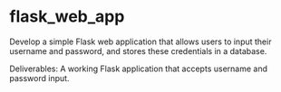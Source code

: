 # flask_web_app
Develop a simple Flask web application that allows users to input their username and password, and stores these credentials in a database.

Deliverables:
A working Flask application that accepts username and password input.

